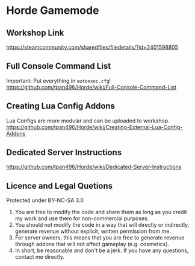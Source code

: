 # Horde Gamemode
## Workshop Link
https://steamcommunity.com/sharedfiles/filedetails/?id=2401598805
## Full Console Command List
Important: Put everything in `autoexec.cfg`!<br/>
https://github.com/tpan496/Horde/wiki/Full-Console-Command-List

## Creating Lua Config Addons
Lua Configs are more modular and can be uploaded to workshop.<br/>
https://github.com/tpan496/Horde/wiki/Creating-External-Lua-Config-Addons

## Dedicated Server Instructions
https://github.com/tpan496/Horde/wiki/Dedicated-Server-Instructions

## Licence and Legal Quetions
Protected under BY-NC-SA 3.0
1. You are free to modify the code and share them as long as you credit my work and use them for non-commercial purposes.
2. You should not modify the code in a way that will directly or indirectly, generate revenue without explicit, written permission from me.
3. For server owners, this means that you are free to generate revenue through addons that will not affect gameplay (e.g. cosmetics).
4. In short, be reasonable and don't be a jerk. If you have any questions, contact me directly.
